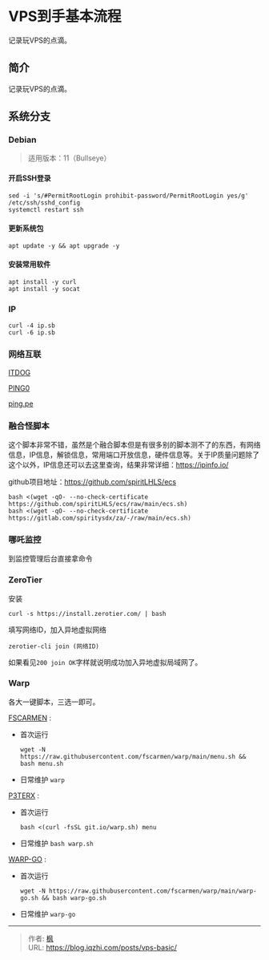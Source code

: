 # VPS到手基本流程


记录玩VPS的点滴。

<!--more-->

## 简介

记录玩VPS的点滴。

## 系统分支

### Debian

> 适用版本：11（Bullseye）

#### 开启SSH登录

```shell
sed -i 's/#PermitRootLogin prohibit-password/PermitRootLogin yes/g' /etc/ssh/sshd_config
systemctl restart ssh
```

#### 更新系统包

```shell
apt update -y && apt upgrade -y
```

#### 安装常用软件

```shell
apt install -y curl
apt install -y socat
```

### IP

```shell
curl -4 ip.sb
curl -6 ip.sb
```

### 网络互联

[ITDOG](https://www.itdog.cn/)

[PING0](http://ip.ping0.cc/)

[ping.pe](https://ping.pe/)

### 融合怪脚本

这个脚本非常不错，虽然是个融合脚本但是有很多别的脚本测不了的东西，有网络信息，IP信息，解锁信息，常用端口开放信息，硬件信息等。关于IP质量问题除了这个以外，IP信息还可以去这里查询，结果非常详细：https://ipinfo.io/

github项目地址：https://github.com/spiritLHLS/ecs

```shell
bash <(wget -qO- --no-check-certificate https://github.com/spiritLHLS/ecs/raw/main/ecs.sh)
bash <(wget -qO- --no-check-certificate https://gitlab.com/spiritysdx/za/-/raw/main/ecs.sh)
```

### 


### 哪吒监控

到监控管理后台直接拿命令

### ZeroTier

安装

```shell
curl -s https://install.zerotier.com/ | bash
```

填写网络ID，加入异地虚拟网络

```shell
zerotier-cli join (网络ID)
```

如果看见`200 join OK`字样就说明成功加入异地虚拟局域网了。

### Warp

各大一键脚本，三选一即可。

[FSCARMEN](https://github.com/fscarmen/warp) :

- 首次运行 
  ```shell
  wget -N https://raw.githubusercontent.com/fscarmen/warp/main/menu.sh && bash menu.sh
  ```
- 日常维护 `warp`

[P3TERX](https://github.com/P3TERX/warp.sh) :

- 首次运行
  ```shell
  bash <(curl -fsSL git.io/warp.sh) menu
  ```
- 日常维护 `bash warp.sh`

[WARP-GO](https://gitlab.com/ProjectWARP/warp-go/-/tree/master/) :

- 首次运行
  ```shell
  wget -N https://raw.githubusercontent.com/fscarmen/warp/main/warp-go.sh && bash warp-go.sh
  ```
- 日常维护 `warp-go`


---

> 作者: [枫](https://github.com/qiuzhi)  
> URL: https://blog.iqzhi.com/posts/vps-basic/  

